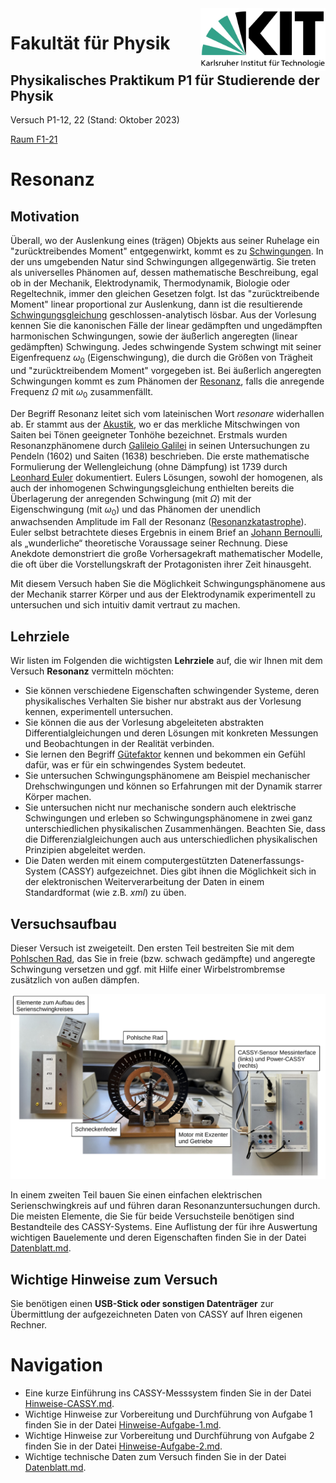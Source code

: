 <img src="../figures/Logo_KIT.svg" width="200" style="float:right;" />

# Fakultät für Physik

## Physikalisches Praktikum P1 für Studierende der Physik

Versuch P1-12, 22 (Stand: Oktober 2023)

[Raum F1-21](http://www-ekp.physik.uni-karlsruhe.de/~simonis/praktikum/layoutobjekte/Lageplan_P1.png)



# Resonanz

## Motivation

Überall, wo der Auslenkung eines (trägen) Objekts aus seiner Ruhelage ein "zurücktreibendes Moment" entgegenwirkt, kommt es zu [Schwingungen](https://de.wikipedia.org/wiki/Schwingung). In der uns umgebenden Natur sind Schwingungen allgegenwärtig. Sie treten als universelles Phänomen auf, dessen mathematische Beschreibung, egal ob in der Mechanik, Elektrodynamik, Thermodynamik, Biologie oder Regeltechnik, immer den gleichen Gesetzen folgt. Ist das "zurücktreibende Moment" linear proportional zur Auslenkung, dann ist die resultierende [Schwingungsgleichung](https://de.wikipedia.org/wiki/Harmonischer_Oszillator) geschlossen-analytisch lösbar. Aus der Vorlesung kennen Sie die kanonischen Fälle der linear gedämpften und ungedämpften harmonischen Schwingungen, sowie der äußerlich angeregten (linear gedämpften) Schwingung. Jedes schwingende System schwingt mit seiner Eigenfrequenz $\omega_{0}$ (Eigenschwingung), die durch die Größen von Trägheit und "zurücktreibendem Moment" vorgegeben ist. Bei äußerlich angeregten Schwingungen kommt es zum Phänomen der [Resonanz](https://de.wikipedia.org/wiki/Resonanz), falls die anregende Frequenz $\Omega$ mit $\omega_{0}$ zusammenfällt. 

Der Begriff Resonanz leitet sich vom lateinischen Wort *resonare* widerhallen ab. Er stammt aus der [Akustik](https://de.wikipedia.org/wiki/Akustik), wo er das merkliche Mitschwingen von Saiten bei Tönen geeigneter Tonhöhe bezeichnet. Erstmals wurden Resonanzphänomene durch [Galileio Galilei](https://de.wikipedia.org/wiki/Galileo_Galilei) in seinen Untersuchungen zu Pendeln (1602) und Saiten (1638) beschrieben. Die erste mathematische Formulierung der Wellengleichung (ohne Dämpfung) ist 1739 durch [Leonhard Euler](https://de.wikipedia.org/wiki/Leonhard_Euler) dokumentiert. Eulers Lösungen, sowohl der homogenen, als auch der inhomogenen Schwingungsgleichung enthielten bereits die Überlagerung der anregenden Schwingung (mit $\Omega$) mit der Eigenschwingung (mit $\omega_{0}$) und das Phänomen der unendlich anwachsenden Amplitude im Fall der Resonanz ([Resonanzkatastrophe](https://de.wikipedia.org/wiki/Resonanzkatastrophe)). Euler selbst betrachtete dieses Ergebnis in einem Brief an [Johann Bernoulli](https://de.wikipedia.org/wiki/Johann_II_Bernoulli), als „wunderliche“ theoretische Voraussage seiner Rechnung. Diese Anekdote demonstriert die große Vorhersagekraft mathematischer Modelle, die oft über die Vorstellungskraft der Protagonisten ihrer Zeit hinausgeht.  

Mit diesem Versuch haben Sie die Möglichkeit Schwingungsphänomene aus der Mechanik starrer Körper und aus der Elektrodynamik experimentell zu untersuchen und sich intuitiv damit vertraut zu machen. 

## Lehrziele

Wir listen im Folgenden die wichtigsten **Lehrziele** auf, die wir Ihnen mit dem Versuch **Resonanz** vermitteln möchten: 

- Sie können verschiedene Eigenschaften schwingender Systeme, deren physikalisches Verhalten Sie bisher nur abstrakt aus der Vorlesung kennen, experimentell untersuchen.
- Sie können die aus der Vorlesung abgeleiteten abstrakten Differentialgleichungen und deren Lösungen mit konkreten Messungen und Beobachtungen in der Realität verbinden.
- Sie lernen den Begriff [Gütefaktor](https://de.wikipedia.org/wiki/G%C3%BCtefaktor) kennen und bekommen ein Gefühl dafür, was er für ein schwingendes System bedeutet.  
- Sie untersuchen Schwingungsphänomene am Beispiel mechanischer Drehschwingungen und können so Erfahrungen mit der Dynamik starrer Körper machen.
- Sie untersuchen nicht nur mechanische sondern auch elektrische Schwingungen und erleben so Schwingungsphänomene in zwei ganz unterschiedlichen physikalischen Zusammenhängen. Beachten Sie, dass die Differenzialgleichungen auch aus unterschiedlichen physikalischen Prinzipien abgeleitet werden.
- Die Daten werden mit einem computergestützten Datenerfassungs-System (CASSY) aufgezeichnet. Dies gibt ihnen die Möglichkeit sich in der elektronischen Weiterverarbeitung der Daten in einem Standardformat (wie z.B. *xml*) zu üben. 

## Versuchsaufbau

Dieser Versuch ist zweigeteilt. Den ersten Teil bestreiten Sie mit dem [Pohlschen Rad](https://de.wikipedia.org/wiki/Pohlsches_Rad), das Sie in freie (bzw. schwach gedämpfte) und angeregte Schwingung versetzen und ggf. mit Hilfe einer Wirbelstrombremse zusätzlich von außen dämpfen.

<img src="./figures/ResonanzAufbau.png" width="900" style="zoom:100%;" />

In einem zweiten Teil bauen Sie einen einfachen elektrischen Serienschwingkreis auf und führen daran Resonanzuntersuchungen durch. Die meisten Elemente, die Sie für beide Versuchsteile benötigen sind Bestandteile des CASSY-Systems. Eine Auflistung der für ihre Auswertung wichtigen Bauelemente und deren Eigenschaften finden Sie in der Datei [Datenblatt.md](https://git.scc.kit.edu/etp-lehre/p1-for-students/-/blob/main/Resonanz/Datenblatt.md).

## Wichtige Hinweise zum Versuch

Sie benötigen einen **USB-Stick oder sonstigen Datenträger** zur Übermittlung der aufgezeichneten Daten von CASSY auf Ihren eigenen Rechner.

# Navigation

- Eine kurze Einführung ins CASSY-Messsystem finden Sie in der Datei [Hinweise-CASSY.md](https://git.scc.kit.edu/etp-lehre/p1-for-students/-/blob/main/Resonanz/doc/Hinweise-CASSY.md).
- Wichtige Hinweise zur Vorbereitung und Durchführung von Aufgabe 1 finden Sie in der Datei [Hinweise-Aufgabe-1.md](https://git.scc.kit.edu/etp-lehre/p1-for-students/-/blob/main/Resonanz/doc/Hinweise-Aufgabe-1.md).
- Wichtige Hinweise zur Vorbereitung und Durchführung von Aufgabe 2 finden Sie in der Datei [Hinweise-Aufgabe-2.md](https://git.scc.kit.edu/etp-lehre/p1-for-students/-/blob/main/Resonanz/doc//Hinweise-Aufgabe-2.md).
- Wichtige technische Daten zum Versuch finden Sie in der Datei [Datenblatt.md](https://git.scc.kit.edu/etp-lehre/p1-for-students/-/blob/main/Resonanz/Datenblatt.md).  

